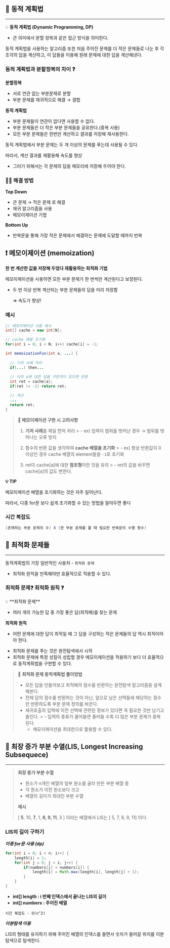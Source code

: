 ## 📌 동적 계획법

---

💡 **동적 계획법 (Dynamic Programming, DP)**

- 큰 의미에서 분할 정복과 같은 접근 방식을 의미한다.

동적 계획법을 사용하는 알고리즘 또한 처음 주어진 문제를 더 작은 문제들로 나눈 후 각 조각의 답을 계산하고, 이 답들을 이용해 원래 문제에 대한 답을 계산해낸다.


### 동적 계획법과 분할정복의 차이 ❓

**분할정복**

- 서로 연관 없는 부분문제로 분할
- 부분 문제를 재귀적으로 해결 → 결합

**동적 계획법**

- 부분 문제들이 연관이 없다면 사용할 수 없다.
- 부분 문제들은 더 작은 부분 문제들을 공유한다.(중복 사용)
- 모든 부분 문제들은 한번만 계산하고 결과를 저장해 재사용한다.

동적 계획법에서 부분 문제는 두 개 이상의 문제를 푸는데 사용될 수 있다.

따라서, 계산 결과를 재활용해 속도를 향상

- 그러기 위해서는 각 문제의 답을 메모리에 저장해 두어야 한다.

### 🧑‍💻 해결 방법

**Top Down**

- 큰 문제 → 작은 문제 로 해결
- 재귀 알고리즘을 사용
- 메모이제이션 기법

**Bottom Up**

- 반복문을 통해 가장 작은 문제에서 해결하는 문제에 도달할 때까지 반복

## ❗ 메모이제이션 (memoization)

**한 번 계산한 값을 저장해 두었다 재활용하는 최적화 기법**

메모이제이션을 사용하면 모든 부분 문제가 한 번씩만 계산된다고 보장된다.

- 두 번 이상 반복 계산되는 부분 문제들의 답을 미리 저장함

  ⇒ 속도가 향상!


### 예시

```java
// 메모이제이션 사용 예시
int[] cache = new int[N];

// cache 배열 초기화
for(int i = 0; i < N; i++) cache[i] = -1;

int memoizationFun(int a, ...) {
	
  // 기저 사례 처리
  if(...) then...
  
  // 이미 a에 대한 답을 구한적이 있다면 반환
  int ret = cache[a];
  if(ret != -1) return ret;

  // 계산
  ...
  return ret;
}
```

> **📖 메모이제이션 구현 시 고려사항**
>
>
>
> 1. **기저 사례**를 제일 먼저 처리
     >     - ex) 입력이 범위를 벗어난 경우 → 범위를 벗어나는 오류 방지
>
> 2. 함수의 반환 값을 생각하여 **cache 배열을 초기화**
     >     - ex) 항상 반환값이 0 이상인 경우 cache 배열의 element들을 `-1`로 초기화
>
> 3. ret이 cache[a]에 대한 **참조형**이란 것을 유의
     >     - ret의 값을 바꾸면 cache[a]의 값도 변한다.

**💡 TIP**

메모이제이션 배열을 초기화하는 것은 자주 일어난다.

따라서, 다중 for문 보다 쉽게 초기화할 수 있는 방법을 알아두면 좋다

### 시간 복잡도

```java
(존재하는 부분 문제의 수) X (한 부분 문제를 풀 때 필요한 반복문의 수행 횟수)
```

## 📌 최적화 문제들

---

동적계획법의 가장 일반적인 사용처 - `최적화 문제`

- 최적화 원칙을 만족해야만 효율적으로 적용할 수 있다.

### 최적화 문제❓ 최적화 원칙 ❓

<aside>
💡 **최적화 문제**

- 여러 개의 가능한 답 중 가장 좋은 답(최적해)를 찾는 문제

**최적화 원칙**

- 어떤 문제에 대한 답이 최적일 때 그 답을 구성하는 작은 문제들의 답 역시 최적이어야 한다.
</aside>

- 최적화 문제를 푸는 것은 완전탐색에서 시작
- 최적화 문제에 특정 성질이 성립할 경우 메모이제이션을 적용하기 보다 더 효율적으로 동적계획법을 구현할 수 있다.

> 📖 **최적화 문제 동적계획법 풀이방법**
>
> - 모든 답을 만들어보고 최적해의 점수를 반환하는 완전탐색 알고리즘을 설계해본다.
> - 전체 답의 점수를 반환하는 것이 아닌, 앞으로 남은 선택들에 해당하는 점수만 반환하도록 부분 문제 정의를 바꾼다.
> - 재귀호출의 입력에 이전 선택에 관련된 정보가 있다면 꼭 필요한 것만 남기고 줄인다.
    >     - 입력의 종류가 줄어들면 줄어들 수록 더 많은 부분 문제가 중복된다.
>     - 메모이제이션을 최대한으로 활용할 수 있다.

## 📖 최장 증가 부분 수열(LIS, Longest Increasing Subsequece)

---

> **최장 증가 부분 수열**
>
> - 원소가 n개인 배열의 일부 원소를 골라 만든 부분 배열 중
> - 각 원소가 이전 원소보다 크고
> - 배열의 길이가 최대인 부분 수열
>
> **예시**
>
> [ **5**, 10, **7**, 1, **8, 9, 11**, 3 ] 이라는 배열에서 LIS는 [ 5, 7, 8, 9, 11] 이다.
>

### LIS의 길이 구하기

***이중 for문 사용 (dp)***

```java
for(int i = 0; i < n; i++) {
	length[i] = 1;
	for(int j = 0; j < i; j++) {
		if(numbers[j] < numbers[i]) {
			length[i] = Math.max(length[i], length[j] + 1);
		}
	}
}
```

- **int[] length : i 번째 인덱스에서 끝나는 LIS의 길이**
- **int[] numbers  : 주어진 배열**

`시간 복잡도 - O(n^2)`

***이분탐색 이용***

LIS의 형태를 유지하기 위해 주어진 배열의 인덱스를 돌면서 숫자가 들어갈 위치를 이분탐색으로 탐색한다.